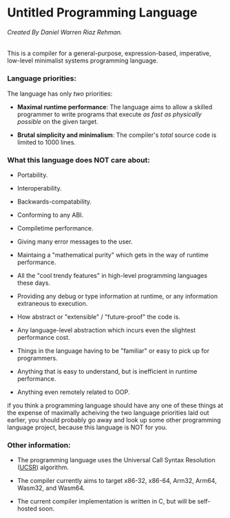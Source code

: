 # Untitled Programming Language
###### Created By Daniel Warren Riaz Rehman.

This is a compiler for a general-purpose, expression-based, imperative, low-level minimalist systems programming language. 


### Language priorities:

The language has only _two_ priorities:

 - __Maximal runtime performance__: The language aims to allow a skilled programmer to write programs that execute _as fast as physically possible_ on the given target.

 - __Brutal simplicity and minimalism__: The compiler's _total_ source code is limited to 1000 lines.

 
### What this language does NOT care about:

 - Portability.

 - Interoperability.

 - Backwards-compatability.

 - Conforming to any ABI. 

 - Compiletime performance. 

 - Giving many error messages to the user.

 - Maintaing a "mathematical purity" which gets in the way of runtime performance.

 - All the "cool trendy features" in high-level programming languages these days. 

 - Providing any debug or type information at runtime, or any information extraneous to execution. 

 - How abstract or "extensible" / "future-proof" the code is. 

 - Any language-level abstraction which incurs even the slightest performance cost. 

 - Things in the language having to be "familiar" or easy to pick up for programmers.

 - Anything that is easy to understand, but is inefficient in runtime performance.

 - Anything even remotely related to OOP.

if you think a programming language should have any one of these things at the expense of maximally acheiving the two language priorities laid out earlier, you should probably go away and look up some other programming language project, because this language is NOT for you.


### Other information:

 - The programming language uses the Universal Call Syntax Resolution ([UCSR](dwrrehman.github.io/ucsr)) algorithm.

 - The compiler currently aims to target x86-32, x86-64, Arm32, Arm64, Wasm32, and Wasm64. 

 - The current compiler implementation is written in C, but will be self-hosted soon.
